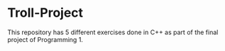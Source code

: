# Troll-Project
This repository has 5 different exercises done in C++ as part of the final project of Programming 1.
